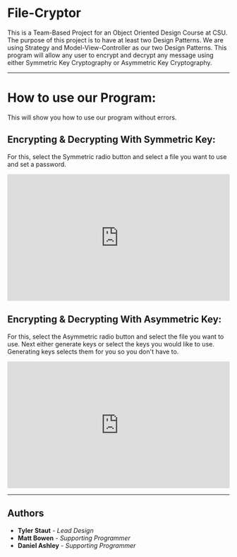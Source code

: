 # File-Cryptor

This is a Team-Based Project for an Object Oriented Design Course at CSU.
The purpose of this project is to have at least two Design Patterns. We are using Strategy and Model-View-Controller as our two Design Patterns. This
program will allow any user to encrypt and decrypt any message using either
Symmetric Key Cryptography or Asymmetric Key Cryptography.

---

# How to use our Program:

This will show you how to use our program without errors.

## Encrypting & Decrypting With Symmetric Key:
For this, select the Symmetric radio button and select a file you want to use and set a password.

<div style='position:relative;padding-bottom:57%'><iframe src='https://gfycat.com/ifr/CraftyRaggedKillerwhale' frameborder='0' scrolling='no' width='100%' height='100%' style='position:absolute;top:0;left:0;' allowfullscreen></iframe></div>

## Encrypting & Decrypting With Asymmetric Key:
For this, select the Asymmetric radio button and select the file you want to use. Next either generate keys or select the keys you would like to use. Generating keys selects them for you so you don't have to.

<div style='position:relative;padding-bottom:57%'><iframe src='https://gfycat.com/ifr/PerfectAcidicAntelope' frameborder='0' scrolling='no' width='100%' height='100%' style='position:absolute;top:0;left:0;' allowfullscreen></iframe></div>

---

## Authors

* **Tyler Staut** - *Lead Design*
* **Matt Bowen** - *Supporting Programmer*
* **Daniel Ashley** - *Supporting Programmer*

